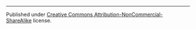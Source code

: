 # 




<hr/>

Published under [Creative Commons Attribution-NonCommercial-ShareAlike](https://creativecommons.org/licenses/by-nc-sa/4.0/) license.
